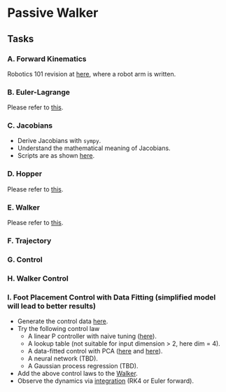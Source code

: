 # Passive Walker
## Tasks
### A. Forward Kinematics
Robotics 101 revision at [here](/bootcamp_scripts/3_passive_walker/a_forward_kinematics/forward_kinematics.py), where a robot arm is written.

### B. Euler-Lagrange
Please refer to [this](/bootcamp_scripts/1_hopper_dynamics/README.md#a-euler-lagrange).

### C. Jacobians
- Derive Jacobians with $\texttt{sympy}$.
- Understand the mathematical meaning of Jacobians.
- Scripts are as shown [here](/bootcamp_scripts/4_walker_control/c_jacobians/).

### D. Hopper
Please refer to [this](/bootcamp_scripts/1_hopper_dynamics/README.md#c-hopper).

### E. Walker
Please refer to [this](/bootcamp_scripts/3_passive_walker/d_walker/passive_walker.py).

### F. Trajectory

### G. Control

### H. Walker Control

### I. Foot Placement Control with Data Fitting (simplified model will lead to better results)
- Generate the control data [here](/bootcamp_scripts/4_walker_control/i_foot_placement/walker_data_gen.py).
- Try the following control law
  - A linear P controller with naive tuning ([here](/bootcamp_scripts/4_walker_control/i_foot_placement/walker_P_control.py)).
  - A lookup table (not suitable for input dimension > 2, here dim = 4).
  - A data-fitted control with PCA ([here](/bootcamp_scripts/4_walker_control/i_foot_placement/walker_pca_control.py) and [here](/bootcamp_scripts/4_walker_control/i_foot_placement/walker_data_regress_pca.py)).
  - A neural network (TBD).
  - A Gaussian process regression (TBD).
- Add the above control laws to the [Walker](/bootcamp_scripts/4_walker_control/i_foot_placement/walker_data_regress_pca.py).
- Observe the dynamics via [integration](/dynamics.py) (RK4 or Euler forward).

